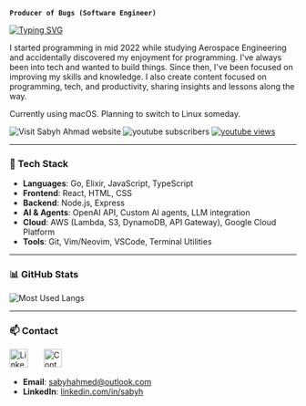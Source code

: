 **`Producer of Bugs (Software Engineer)`**

<p align="left">
    <a href="https://git.io/typing-svg">
        <img src="https://readme-typing-svg.demolab.com?font=JetBrains+Mono+Nl&size=23&duration=1&color=F6C177&vCenter=true&repeat=false&width=435&lines=Sabyh+Ahmad" alt="Typing SVG" />
    </a>
</p>

<p align="left">
    I started programming in mid 2022 while studying Aerospace Engineering and accidentally discovered my enjoyment for programming.  
    I've always been into tech and wanted to build things.  
    Since then, I've been focused on improving my skills and knowledge.  
    I also create content focused on programming, tech, and productivity, sharing insights and lessons along the way.
</p>

<p>
    Currently using macOS. Planning to switch to Linux someday.
</p>

<p>
    <a href="https://sabyh-ahmad.netlify.app/" target="_blank" rel="noopener noreferrer" style="text-decoration: none;">
        <img alt="Visit Sabyh Ahmad website" title="Visit Sabyh Ahmad website" src="https://img.shields.io/badge/Sabyh%20Ahmad-9CCFD8?style=for-the-badge&logo=netlify&labelColor=000000" />
    </a>
    <a href="https://www.youtube.com/channel/UCWam55wUh-OOcvrGJisq0zA?sub_confirmation=1" style="text-decoration: none;">
        <img alt="youtube subscribers" title="Subscribe to my YouTube channel" src="https://img.shields.io/youtube/channel/subscribers/UCWam55wUh-OOcvrGJisq0zA?style=for-the-badge&logo=youtube&logoColor=white&labelColor=CE4630&color=E05D44" />
    </a>
    <a href="https://www.youtube.com/channel/UCWam55wUh-OOcvrGJisq0zA">
        <img alt="youtube views" title="YouTube views" src="https://img.shields.io/youtube/channel/views/UCWam55wUh-OOcvrGJisq0zA?style=for-the-badge&logo=youtube&logoColor=white&labelColor=003B6F&color=83C9F4"/>
    </a>
</p>

---

### 🔧 Tech Stack

* **Languages**: Go, Elixir, JavaScript, TypeScript
* **Frontend**: React, HTML, CSS
* **Backend**: Node.js, Express
* **AI & Agents**: OpenAI API, Custom AI agents, LLM integration
* **Cloud**: AWS (Lambda, S3, DynamoDB, API Gateway), Google Cloud Platform
* **Tools**: Git, Vim/Neovim, VSCode, Terminal Utilities

---

### 📊 GitHub Stats

![Most Used Langs](https://github-readme-stats.vercel.app/api/top-langs/?username=Sin-cy\&layout=compact\&theme=rose_pine\&show_icons=true)

---

### 📫 Contact

<p align="left">
    <a href="https://www.linkedin.com/in/sabyh/" target="_blank"><img width="32px" alt="LinkedIn" title="LinkedIn" src="https://img.icons8.com/fluency/48/linkedin.png" /></a>
    &#8287;&#8287;&#8287;&#8287;&#8287;
    <a href="https://sabyh-ahmad.netlify.app/#contact" target="_blank"><img width="32px" alt="Contact" title="Website Contact" src="https://cdn-icons-png.flaticon.com/128/3296/3296464.png" /></a>
</p>

* **Email**: [sabyhahmed@outlook.com](mailto:sabyhahmed@outlook.com)
* **LinkedIn**: [linkedin.com/in/sabyh](https://www.linkedin.com/in/sabyh)
